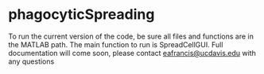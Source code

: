 # phagocyticSpreading
To run the current version of the code, be sure all files and functions are in the MATLAB path.
The main function to run is SpreadCellGUI.
Full documentation will come soon, please contact eafrancis@ucdavis.edu with any questions
